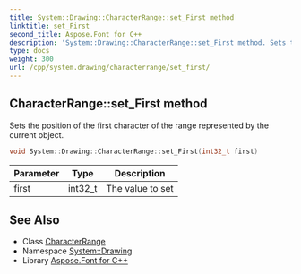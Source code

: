 ```yaml
---
title: System::Drawing::CharacterRange::set_First method
linktitle: set_First
second_title: Aspose.Font for C++
description: 'System::Drawing::CharacterRange::set_First method. Sets the position of the first character of the range represented by the current object in C++.'
type: docs
weight: 300
url: /cpp/system.drawing/characterrange/set_first/
---
```

## CharacterRange::set_First method


Sets the position of the first character of the range represented by the current object.

```cpp
void System::Drawing::CharacterRange::set_First(int32_t first)
```


| Parameter | Type | Description |
| --- | --- | --- |
| first | int32_t | The value to set |

## See Also

* Class [CharacterRange](../)
* Namespace [System::Drawing](../../)
* Library [Aspose.Font for C++](../../../)

